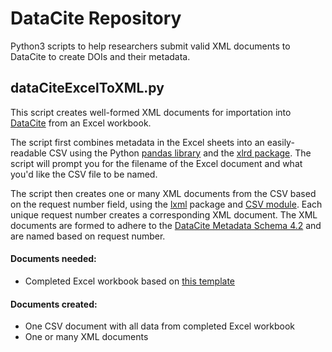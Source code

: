 # DataCite Repository

Python3 scripts to help researchers submit valid XML documents to DataCite to create DOIs and their metadata.  

## dataCiteExcelToXML.py
This script creates well-formed XML documents for importation into [DataCite](https://datacite.org/index.html) from an Excel workbook.

The script first combines metadata in the Excel sheets into an easily-readable CSV using the Python [pandas library](https://pandas.pydata.org/pandas-docs/stable/index.html) and the [xlrd package](https://pypi.org/project/xlrd/). The script will prompt you for the filename of the Excel document and what you'd like the CSV file to be named.

The script then creates one or many XML documents from the CSV based on the request number  field, using the [lxml](https://lxml.de/index.html) package and [CSV module](https://docs.python.org/3/library/csv.html#module-csv). Each unique request number creates a corresponding XML document. The XML documents are formed to adhere to the [DataCite Metadata Schema 4.2](https://schema.datacite.org/) and are named based on request number.

#### Documents needed:
* Completed Excel workbook based on [this template](https://github.com/mjanowiecki/datacite/blob/master/metadataExamples.xlsx)

#### Documents created:
* One CSV document with all data from completed Excel workbook
* One or many XML documents
